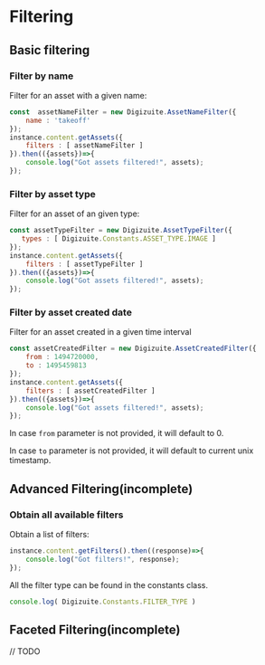 # Filtering

## Basic filtering

### Filter by name
Filter for an asset with a given name:
```js
const  assetNameFilter = new Digizuite.AssetNameFilter({
    name : 'takeoff'
});
instance.content.getAssets({
    filters : [ assetNameFilter ]
}).then(({assets})=>{
    console.log("Got assets filtered!", assets);
});
```

### Filter by asset type 
Filter for an asset of an given type:
```js
const assetTypeFilter = new Digizuite.AssetTypeFilter({
   types : [ Digizuite.Constants.ASSET_TYPE.IMAGE ]
});
instance.content.getAssets({
    filters : [ assetTypeFilter ]
}).then(({assets})=>{
    console.log("Got assets filtered!", assets);
});
```

### Filter by asset created date
Filter for an asset created in a given time interval
```js
const assetCreatedFilter = new Digizuite.AssetCreatedFilter({
    from : 1494720000,
    to : 1495459813
});
instance.content.getAssets({
    filters : [ assetCreatedFilter ]
}).then(({assets})=>{
    console.log("Got assets filtered!", assets);
});
```

In case ```from``` parameter is not provided, it will default to 0.

In case ```to``` parameter is not provided, it will default to current unix timestamp.


## Advanced Filtering(incomplete)

### Obtain all available filters
Obtain a list of filters: 
```js
instance.content.getFilters().then((response)=>{
    console.log("Got filters!", response);
});
```

All the filter type can be found in the constants class.
```js
console.log( Digizuite.Constants.FILTER_TYPE )
``` 

## Faceted Filtering(incomplete)
// TODO